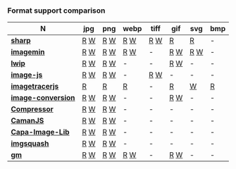 ### Format support comparison

| **N** | **jpg** | **png** | **webp** | **tiff** | **gif** | **svg** | **bmp**|
| --- | --- | --- | --- | --- | --- | --- | --- |
| [**sharp**](https://github.com/lovell/sharp) | [R](https://github.com/lovell/sharp/blob/507eef3053645cbfab72df70a6e3285afc1d3699/lib/input.js#L87) [W](https://github.com/lovell/sharp/blob/507eef3053645cbfab72df70a6e3285afc1d3699/lib/output.js#L203) | [R](https://github.com/lovell/sharp/blob/507eef3053645cbfab72df70a6e3285afc1d3699/lib/input.js#L87) [W](https://github.com/lovell/sharp/blob/507eef3053645cbfab72df70a6e3285afc1d3699/lib/output.js#L279)| [R](https://github.com/lovell/sharp/blob/507eef3053645cbfab72df70a6e3285afc1d3699/lib/input.js#L87) [W](https://github.com/lovell/sharp/blob/507eef3053645cbfab72df70a6e3285afc1d3699/lib/output.js#L345) | [R](https://github.com/lovell/sharp/blob/507eef3053645cbfab72df70a6e3285afc1d3699/lib/input.js#L101) [W](https://github.com/lovell/sharp/blob/507eef3053645cbfab72df70a6e3285afc1d3699/lib/output.js#L407) | [R](https://github.com/lovell/sharp/blob/507eef3053645cbfab72df70a6e3285afc1d3699/lib/input.js#L101) | [R](https://github.com/lovell/sharp/blob/507eef3053645cbfab72df70a6e3285afc1d3699/lib/input.js#L87) | - |
| [**imagemin**](https://github.com/imagemin/imagemin) | [R](https://github.com/imagemin/imagemin/blob/cfc8ff20979ac24931aa1bbdc3eb9b97a875775a/index.js#L15) [W](https://github.com/imagemin/imagemin/blob/cfc8ff20979ac24931aa1bbdc3eb9b97a875775a/index.js#L37) | [R](https://github.com/imagemin/imagemin/blob/cfc8ff20979ac24931aa1bbdc3eb9b97a875775a/index.js#L15) [W](https://github.com/imagemin/imagemin/blob/cfc8ff20979ac24931aa1bbdc3eb9b97a875775a/index.js#L37) | [R](https://github.com/imagemin/imagemin/blob/cfc8ff20979ac24931aa1bbdc3eb9b97a875775a/index.js#L15) [W](https://github.com/imagemin/imagemin/blob/cfc8ff20979ac24931aa1bbdc3eb9b97a875775a/index.js#L37) | - | [R](https://github.com/imagemin/imagemin/blob/cfc8ff20979ac24931aa1bbdc3eb9b97a875775a/index.js#L15) [W](https://github.com/imagemin/imagemin/blob/cfc8ff20979ac24931aa1bbdc3eb9b97a875775a/index.js#L37) | [R](https://github.com/imagemin/imagemin/blob/cfc8ff20979ac24931aa1bbdc3eb9b97a875775a/index.js#L15) [W](https://github.com/imagemin/imagemin/blob/cfc8ff20979ac24931aa1bbdc3eb9b97a875775a/index.js#L37) | - |
| [**lwip**](https://github.com/EyalAr/lwip) | [R](https://github.com/EyalAr/lwip/blob/a559d24364139958ab99c9e153431bb408a031c6/lib/obtain.js#L22) [W](https://github.com/EyalAr/lwip/blob/a559d24364139958ab99c9e153431bb408a031c6/lib/BatchPrototypeInit.js#L253) | [R](https://github.com/EyalAr/lwip/blob/a559d24364139958ab99c9e153431bb408a031c6/lib/obtain.js#L22) [W](https://github.com/EyalAr/lwip/blob/a559d24364139958ab99c9e153431bb408a031c6/lib/BatchPrototypeInit.js#L253) | - | - | [R](https://github.com/EyalAr/lwip/blob/a559d24364139958ab99c9e153431bb408a031c6/lib/obtain.js#L22) [W](https://github.com/EyalAr/lwip/blob/a559d24364139958ab99c9e153431bb408a031c6/lib/BatchPrototypeInit.js#L253) | - | - |
| [**image-js**](https://github.com/image-js/image-js) | [R]() [W]() | [R]() [W]() | - | [R]() [W]() | - | - | - |
| [**imagetracerjs**](https://github.com/jankovicsandras/imagetracerjs) | [R]() | [R]() | [R]() | - | [R]() | [W]() | [R]() |
| [**image-conversion**](https://github.com/WangYuLue/image-conversion) | [R]() [W]() | [R]() [W]() | - | - | [R]() [W]() | - | - |
| [**Compressor**](https://github.com/fengyuanchen/compressorjs) | [R]() [W]() | [R]() [W]() | - | -| - | - | - |
| [**CamanJS**](https://github.com/meltingice/CamanJS/) | [R]() [W]() | [R]() [W]() | - | -| - | - | - |
| [**Capa-Image-Lib**](https://gitlab.com/Capa_Album/capa_image_lib#README) | [R]() [W]() | [R]() [W]() | - | -| - | - | - |
| [**imgsquash**](https://github.com/eashish93/imgsquash) | [R]() [W]() | [R]() [W]() | - | -| - | - | - |
| [**gm**](https://github.com/aheckmann/gm) | [R]() [W]()  | [R]() [W]()  | [R]() [W]()  | - | [R]() [W]() | - | - |